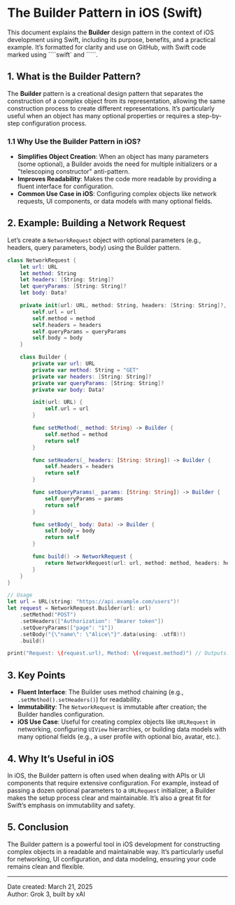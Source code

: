 # The Builder Pattern in iOS (Swift)

This document explains the **Builder** design pattern in the context of iOS development using Swift, including its purpose, benefits, and a practical example. It’s formatted for clarity and use on GitHub, with Swift code marked using ````swift` and `````.

## 1. What is the Builder Pattern?

The **Builder** pattern is a creational design pattern that separates the construction of a complex object from its representation, allowing the same construction process to create different representations. It’s particularly useful when an object has many optional properties or requires a step-by-step configuration process.

### 1.1 Why Use the Builder Pattern in iOS?
- **Simplifies Object Creation**: When an object has many parameters (some optional), a Builder avoids the need for multiple initializers or a "telescoping constructor" anti-pattern.
- **Improves Readability**: Makes the code more readable by providing a fluent interface for configuration.
- **Common Use Case in iOS**: Configuring complex objects like network requests, UI components, or data models with many optional fields.

## 2. Example: Building a Network Request

Let’s create a `NetworkRequest` object with optional parameters (e.g., headers, query parameters, body) using the Builder pattern.

```swift
class NetworkRequest {
    let url: URL
    let method: String
    let headers: [String: String]?
    let queryParams: [String: String]?
    let body: Data?

    private init(url: URL, method: String, headers: [String: String]?, queryParams: [String: String]?, body: Data?) {
        self.url = url
        self.method = method
        self.headers = headers
        self.queryParams = queryParams
        self.body = body
    }

    class Builder {
        private var url: URL
        private var method: String = "GET"
        private var headers: [String: String]?
        private var queryParams: [String: String]?
        private var body: Data?

        init(url: URL) {
            self.url = url
        }

        func setMethod(_ method: String) -> Builder {
            self.method = method
            return self
        }

        func setHeaders(_ headers: [String: String]) -> Builder {
            self.headers = headers
            return self
        }

        func setQueryParams(_ params: [String: String]) -> Builder {
            self.queryParams = params
            return self
        }

        func setBody(_ body: Data) -> Builder {
            self.body = body
            return self
        }

        func build() -> NetworkRequest {
            return NetworkRequest(url: url, method: method, headers: headers, queryParams: queryParams, body: body)
        }
    }
}

// Usage
let url = URL(string: "https://api.example.com/users")!
let request = NetworkRequest.Builder(url: url)
    .setMethod("POST")
    .setHeaders(["Authorization": "Bearer token"])
    .setQueryParams(["page": "1"])
    .setBody("{\"name\": \"Alice\"}".data(using: .utf8)!)
    .build()

print("Request: \(request.url), Method: \(request.method)") // Outputs: "Request: https://api.example.com/users, Method: POST"
```

## 3. Key Points

- **Fluent Interface**: The Builder uses method chaining (e.g., `.setMethod().setHeaders()`) for readability.
- **Immutability**: The `NetworkRequest` is immutable after creation; the Builder handles configuration.
- **iOS Use Case**: Useful for creating complex objects like `URLRequest` in networking, configuring `UIView` hierarchies, or building data models with many optional fields (e.g., a user profile with optional bio, avatar, etc.).

## 4. Why It’s Useful in iOS

In iOS, the Builder pattern is often used when dealing with APIs or UI components that require extensive configuration. For example, instead of passing a dozen optional parameters to a `URLRequest` initializer, a Builder makes the setup process clear and maintainable. It’s also a great fit for Swift’s emphasis on immutability and safety.

## 5. Conclusion

The Builder pattern is a powerful tool in iOS development for constructing complex objects in a readable and maintainable way. It’s particularly useful for networking, UI configuration, and data modeling, ensuring your code remains clean and flexible.

---

Date created: March 21, 2025  
Author: Grok 3, built by xAI
